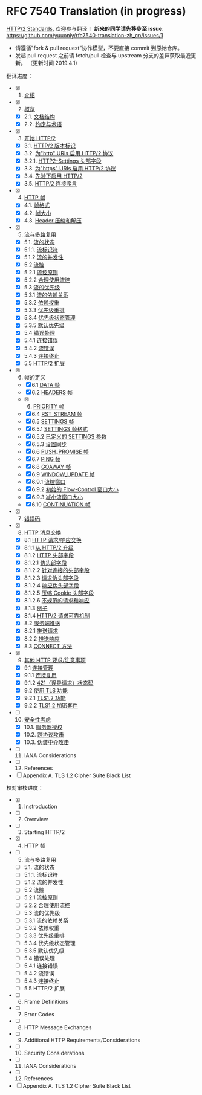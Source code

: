 # RFC 7540 Translation (in progress)

[HTTP/2 Standards](https://tools.ietf.org/html/rfc7540), 欢迎参与翻译！
**新来的同学请先移步至 issue**: https://github.com/yuuoniy/rfc7540-translation-zh_cn/issues/1

+ 请遵循"fork & pull request"协作模型，不要直接 commit 到原始仓库。
+ 发起 pull request 之前请 fetch/pull 检查与 upstream 分支的差异获取最近更新。
（更新时间 2019.4.1)

翻译进度：
+ [x] 1. [介绍](https://github.com/yuuoniy/rfc7540-translation-zh_cn/blob/master/1-zh-cn.md)
+ [x] 2. [概览](https://github.com/yuuoniy/rfc7540-translation-zh_cn/blob/master/2-zh-cn.md)
  - [x] 2.1. [文档结构](https://github.com/yuuoniy/rfc7540-translation-zh_cn/blob/master/2-zh-cn.md#21-文档结构)
  - [x] 2.2. [约定与术语](https://github.com/yuuoniy/rfc7540-translation-zh_cn/blob/master/2-zh-cn.md#22-约定与术语)
+ [x] 3. [开始 HTTP/2](https://github.com/yuuoniy/rfc7540-translation-zh_cn/blob/master/3-zh-cn.md)
  - [x] 3.1. [HTTP/2 版本标识](https://github.com/yuuoniy/rfc7540-translation-zh_cn/blob/master/3-zh-cn.md#31-http2-version-identification--http2版本标识)
  - [x] 3.2. [为"http" URIs 启用 HTTP/2 协议](https://github.com/yuuoniy/rfc7540-translation-zh_cn/blob/master/3-zh-cn.md#32-starting-http2-for-http-uris--为http-uris启用http2协议)
  - [x] 3.2.1. [HTTP2-Settings 头部字段](https://github.com/yuuoniy/rfc7540-translation-zh_cn/blob/master/3-zh-cn.md#321-http2-settings-header-field--http2-settings首部字段)
  - [x] 3.3. [为"https" URIs 启用 HTTP/2 协议](https://github.com/yuuoniy/rfc7540-translation-zh_cn/blob/master/3-zh-cn.md#33-starting-http2-for-https-uris--为https-uris启用http2协议)
  - [x] 3.4. [先验下启用 HTTP/2](https://github.com/yuuoniy/rfc7540-translation-zh_cn/blob/master/3-zh-cn.md#34-starting-http2-with-prior-knowledge--先验下启用http2)
  - [x] 3.5. [HTTP/2 连接序言](https://github.com/yuuoniy/rfc7540-translation-zh_cn/blob/master/3-zh-cn.md#35-http2-connection-preface--http2连接前奏)
+ [x] 4. [HTTP 帧](https://github.com/yuuoniy/rfc7540-translation-zh_cn/blob/master/4-zh-cn.md)
  - [x] 4.1. [帧格式](https://github.com/yuuoniy/rfc7540-translation-zh_cn/blob/master/4-zh-cn.md#41-帧格式)
  - [x] 4.2. [帧大小](https://github.com/yuuoniy/rfc7540-translation-zh_cn/blob/master/4-zh-cn.md#42-帧大小)
  - [x] 4.3. [Header 压缩和解压](https://github.com/yuuoniy/rfc7540-translation-zh_cn/blob/master/4-zh-cn.md#43-header压缩和解压)
+ [x] 5.  [流与多路复用](https://github.com/yuuoniy/rfc7540-translation-zh_cn/blob/master/5-zh-cn.md)
  - [x] 5.1. [流的状态](https://github.com/yuuoniy/rfc7540-translation-zh_cn/blob/master/5-zh-cn.md#51-流的状态)
  - [x] 5.1.1. [流标识符](https://github.com/yuuoniy/rfc7540-translation-zh_cn/blob/master/5-zh-cn.md#511-stream标识符)
  - [x] 5.1.2 [流的并发性](https://github.com/yuuoniy/rfc7540-translation-zh_cn/blob/master/5-zh-cn.md#512-流的并发性)
  - [x] 5.2 [流控](https://github.com/yuuoniy/rfc7540-translation-zh_cn/blob/master/5-zh-cn.md#52-流控)
  - [x] 5.2.1 [流控原则](https://github.com/yuuoniy/rfc7540-translation-zh_cn/blob/master/5-zh-cn.md#521-流控原则)
  - [x] 5.2.2 [合理使用流控](https://github.com/yuuoniy/rfc7540-translation-zh_cn/blob/master/5-zh-cn.md#522-合理使用流控)
  - [x] 5.3 [流的优先级](https://github.com/yuuoniy/rfc7540-translation-zh_cn/blob/master/5-zh-cn.md#53-流的优先级)
  - [x] 5.3.1 [流的依赖关系](https://github.com/yuuoniy/rfc7540-translation-zh_cn/blob/master/5-zh-cn.md#531-流的依赖关系)
  - [x] 5.3.2 [依赖权重](https://github.com/yuuoniy/rfc7540-translation-zh_cn/blob/master/5-zh-cn.md#532-依赖权重)
  - [x] 5.3.3 [优先级重排](https://github.com/yuuoniy/rfc7540-translation-zh_cn/blob/master/5-zh-cn.md#533-优先级依赖重排)
  - [x] 5.3.4 [优先级状态管理](https://github.com/yuuoniy/rfc7540-translation-zh_cn/blob/master/5-zh-cn.md#534-优先级状态管理)
  - [x] 5.3.5 [默认优先级](https://github.com/yuuoniy/rfc7540-translation-zh_cn/blob/master/5-zh-cn.md#535-默认优先级)
  - [x] 5.4 [错误处理](https://github.com/yuuoniy/rfc7540-translation-zh_cn/blob/master/5-zh-cn.md#54-错误处理)
  - [x] 5.4.1 [连接错误](https://github.com/yuuoniy/rfc7540-translation-zh_cn/blob/master/5-zh-cn.md#541-连接错误处理)
  - [x] 5.4.2 [流错误](https://github.com/yuuoniy/rfc7540-translation-zh_cn/blob/master/5-zh-cn.md#542-流错误处理)
  - [x] 5.4.3 [连接终止](https://github.com/yuuoniy/rfc7540-translation-zh_cn/blob/master/5-zh-cn.md#543-连接终止)
  - [x] 5.5 [HTTP/2 扩展](https://github.com/yuuoniy/rfc7540-translation-zh_cn/blob/master/5-zh-cn.md#55-http2扩展)
+ [x] 6. [帧的定义](https://github.com/yuuoniy/rfc7540-translation-zh_cn/blob/master/6-zh-cn.md)
  - [x] 6.1 [DATA 帧](https://github.com/yuuoniy/rfc7540-translation-zh_cn/blob/master/6-zh-cn.md#61-data)
  - [x] 6.2 [HEADERS 帧](https://github.com/yuuoniy/rfc7540-translation-zh_cn/blob/master/6-zh-cn.md#62-headers)
  - [x] 6. [PRIORITY 帧](https://github.com/yuuoniy/rfc7540-translation-zh_cn/blob/master/6-zh-cn.md#63-priority)
  - [x] 6.4 [RST_STREAM 帧](https://github.com/yuuoniy/rfc7540-translation-zh_cn/blob/master/6-zh-cn.md#64-rst_stream)
  - [x] 6.5 [SETTINGS 帧](https://github.com/yuuoniy/rfc7540-translation-zh_cn/blob/master/6-zh-cn.md#65-settings)
  - [x] 6.5.1 [SETTINGS 帧格式](https://github.com/yuuoniy/rfc7540-translation-zh_cn/blob/master/6-zh-cn.md#651-settings格式)
  - [x] 6.5.2 [已定义的 SETTINGS 参数](https://github.com/yuuoniy/rfc7540-translation-zh_cn/blob/master/6-zh-cn.md#652-已定义的settings参数)
  - [x] 6.5.3 [设置同步](https://github.com/yuuoniy/rfc7540-translation-zh_cn/blob/master/6-zh-cn.md#653-设置同步)
  - [x] 6.6 [PUSH_PROMISE 帧](https://github.com/yuuoniy/rfc7540-translation-zh_cn/blob/master/6-zh-cn.md#66-push_promise)
  - [x] 6.7 [PING 帧](https://github.com/yuuoniy/rfc7540-translation-zh_cn/blob/master/6-zh-cn.md#67-ping)
  - [x] 6.8 [GOAWAY 帧](https://github.com/yuuoniy/rfc7540-translation-zh_cn/blob/master/6-zh-cn.md#68-goaway)
  - [x] 6.9 [WINDOW_UPDATE 帧](https://github.com/yuuoniy/rfc7540-translation-zh_cn/blob/master/6-zh-cn.md#69-window_update)
  - [x] 6.9.1 [流控窗口](https://github.com/yuuoniy/rfc7540-translation-zh_cn/blob/master/6-zh-cn.md#691-flow-control窗口)
  - [x] 6.9.2 [初始的 Flow-Control 窗口大小](https://github.com/yuuoniy/rfc7540-translation-zh_cn/blob/master/6-zh-cn.md#692-初始的flow-control窗口大小)
  - [x] 6.9.3 [减小流窗口大小](https://github.com/yuuoniy/rfc7540-translation-zh_cn/blob/master/6-zh-cn.md#693-减小流窗口大小)
  - [x] 6.10 [CONTINUATION 帧](https://github.com/yuuoniy/rfc7540-translation-zh_cn/blob/master/6-zh-cn.md#610-continuation)
+ [x] 7. [错误码](https://github.com/yuuoniy/rfc7540-translation-zh_cn/blob/master/7-zh-cn.md)
+ [x] 8. [HTTP 消息交换](https://github.com/yuuoniy/rfc7540-translation-zh_cn/blob/master/8-zh-cn.md)
   - [x] 8.1 [HTTP 请求/响应交换](https://github.com/yuuoniy/rfc7540-translation-zh_cn/blob/master/8-zh-cn.md#81-http-requestresponse-exchange--http-请求响应交换)
   - [x] 8.1.1 [从 HTTP/2 升级](https://github.com/yuuoniy/rfc7540-translation-zh_cn/blob/master/8-zh-cn.md#811-upgrading-from-http2--从http2升级)
   - [x] 8.1.2 [HTTP 头部字段](https://github.com/yuuoniy/rfc7540-translation-zh_cn/blob/master/8-zh-cn.md#812-http-header-fields--http头部字段)
   - [x] 8.1.2.1 [伪头部字段](https://github.com/yuuoniy/rfc7540-translation-zh_cn/blob/master/8-zh-cn.md#8121-pseudo-header-fields-伪头部字段)
   - [x] 8.1.2.2 [针对连接的头部字段](https://github.com/yuuoniy/rfc7540-translation-zh_cn/blob/master/8-zh-cn.md#8122-connection-specific-header-fields--connection-specific头部字段)
   - [x] 8.1.2.3 [请求伪头部字段](https://github.com/yuuoniy/rfc7540-translation-zh_cn/blob/master/8-zh-cn.md#8123-request-pseudo-header-fields--请求伪头部字段)
   - [x] 8.1.2.4 [响应伪头部字段](https://github.com/yuuoniy/rfc7540-translation-zh_cn/blob/master/8-zh-cn.md#8124-response-pseudo-header-fields--响应伪头部字段)
   - [x] 8.1.2.5 [压缩 Cookie 头部字段](https://github.com/yuuoniy/rfc7540-translation-zh_cn/blob/master/8-zh-cn.md#8125-compressing-the-cookie-header-field--压缩cookie头部字段)
   - [x] 8.1.2.6 [不规范的请求和响应](https://github.com/yuuoniy/rfc7540-translation-zh_cn/blob/master/8-zh-cn.md#8126-malformed-requests-and-responses--不规范的请求和响应)
   - [x] 8.1.3 [例子](https://github.com/yuuoniy/rfc7540-translation-zh_cn/blob/master/8-zh-cn.md#813-examples--例子)
   - [x] 8.1.4 [HTTP/2 请求可靠机制](https://github.com/yuuoniy/rfc7540-translation-zh_cn/blob/master/8-zh-cn.md#814-request-reliability-mechanisms-in-http2--http2请求可靠机制)
   - [x] 8.2 [服务端推送](https://github.com/yuuoniy/rfc7540-translation-zh_cn/blob/master/8-zh-cn.md#82-server-push--服务端推送)
   - [x] 8.2.1 [推送请求](https://github.com/yuuoniy/rfc7540-translation-zh_cn/blob/master/8-zh-cn.md#821-push-requests--推送请求)
   - [x] 8.2.2 [推送响应](https://github.com/yuuoniy/rfc7540-translation-zh_cn/blob/master/8-zh-cn.md#822-push-responses--推送响应)
   - [x] 8.3 [CONNECT 方法](https://github.com/yuuoniy/rfc7540-translation-zh_cn/blob/master/8-zh-cn.md#83-the-connect-method--connect方法)
+ [x] 9. [其他 HTTP 要求/注意事项](https://github.com/yuuoniy/rfc7540-translation-zh_cn/blob/master/9-zh-cn.md)
   - [x] 9.1 [连接管理](https://github.com/yuuoniy/rfc7540-translation-zh_cn/blob/master/9-zh-cn.md#91-连接管理)
   - [x] 9.1.1 [连接复用](https://github.com/yuuoniy/rfc7540-translation-zh_cn/blob/master/9-zh-cn.md#911-连接复用)
   - [x] 9.1.2 [421（误导请求）状态码](https://github.com/yuuoniy/rfc7540-translation-zh_cn/blob/master/9-zh-cn.md#912-421误导请求状态码)
   - [x] 9.2 [使用 TLS 功能](https://github.com/yuuoniy/rfc7540-translation-zh_cn/blob/master/9-zh-cn.md#92-使用tls功能)
   - [x] 9.2.1 [TLS1.2 功能](https://github.com/yuuoniy/rfc7540-translation-zh_cn/blob/master/9-zh-cn.md#921-tls-12功能)
   - [x] 9.2.2 [TLS1.2 加密套件](https://github.com/yuuoniy/rfc7540-translation-zh_cn/blob/master/9-zh-cn.md#922-tls-12加密套件)
+ [ ] 10. [安全性考虑](https://github.com/yuuoniy/rfc7540-translation-zh_cn/blob/master/10-zh-cn.md#10-安全性考虑)
  - [x] 10.1. [服务器授权](https://github.com/yuuoniy/rfc7540-translation-zh_cn/blob/master/10-zh-cn.md#101-服务器授权)
  - [x] 10.2. [跨协议攻击](https://github.com/yuuoniy/rfc7540-translation-zh_cn/blob/master/10-zh-cn.md#102-跨协议攻击)
  - [x] 10.3. [伪装中介攻击](https://github.com/yuuoniy/rfc7540-translation-zh_cn/blob/master/10-zh-cn.md#103-伪装中介攻击)
+ [ ] 11. IANA Considerations
+ [ ] 12. References
+ [ ] Appendix A. TLS 1.2 Cipher Suite Black List

校对审核进度：
+ [x] 1. Instroduction
+ [ ] 2. Overview
+ [ ] 3. Starting HTTP/2
+ [x] 4. HTTP 帧
+ [ ] 5. 流与多路复用
  - [ ] 5.1. 流的状态
  - [ ] 5.1.1. 流标识符
  - [ ] 5.1.2 流的并发性
  - [ ] 5.2 流控
  - [ ] 5.2.1 流控原则
  - [ ] 5.2.2 合理使用流控
  - [ ] 5.3 流的优先级
  - [ ] 5.3.1 流的依赖关系
  - [ ] 5.3.2 依赖权重
  - [ ] 5.3.3 优先级重排
  - [ ] 5.3.4 优先级状态管理
  - [ ] 5.3.5 默认优先级
  - [ ] 5.4 错误处理
  - [ ] 5.4.1 连接错误
  - [ ] 5.4.2 流错误
  - [ ] 5.4.3 连接终止
  - [ ] 5.5 HTTP/2 扩展
+ [ ] 6. Frame Definitions
+ [ ] 7. Error Codes
+ [ ] 8. HTTP Message Exchanges
+ [ ] 9. Additional HTTP Requirements/Considerations
+ [ ] 10. Security Considerations
+ [ ] 11. IANA Considerations
+ [ ] 12. References
+ [ ] Appendix A. TLS 1.2 Cipher Suite Black List
